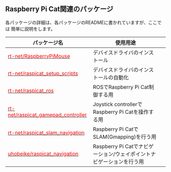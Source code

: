 ## Raspberry Pi Cat関連のパッケージ

各パッケージの詳細は、各パッケージのREADMEに書かれていますが、ここでは
簡単に説明をします。

| パッケージ名                       | 使用用途                                                              |     | 
| ---------------------------------- | --------------------------------------------------------------------- | --- | 
| [<span style="font-size: 100%; color: red;">rt-net/RaspberryPiMouse</span>](https://github.com/rt-net/RaspberryPiMouse)            | デバイスドライバのインストール                                        |     | 
| [<span style="font-size: 100%; color: red;">rt-net/raspicat_setup_scripts</span>](https://github.com/rt-net/raspicat_setup_scripts)      | デバイスドライバのインストールの自動化                                |     | 
| [<span style="font-size: 100%; color: red;">rt-net/raspicat_ros</span>](https://github.com/rt-net/raspicat_ros)                | ROSでRaspberry Pi Cat制御する用                                       |     | 
| [<span style="font-size: 100%; color: red;">rt-net/raspicat_gamepad_controller</span>](https://github.com/rt-net/raspicat_gamepad_controller) | Joystick controllerでRaspberry Pi Catを操作する用                     |     | 
| [<span style="font-size: 100%; color: red;">rt-net/raspicat_slam_navigation</span>](https://github.com/rt-net/raspicat_slam_navigation)    | Raspberry Pi CatでSLAM(Gmapping)を行う用                              |     | 
| [<span style="font-size: 100%; color: red;">uhobeike/raspicat_navigation</span>](https://github.com/uhobeike/raspicat_navigation)       | Raspberry Pi Catでナビゲーション/ウェイポイントナビゲーションを行う用 |     | 